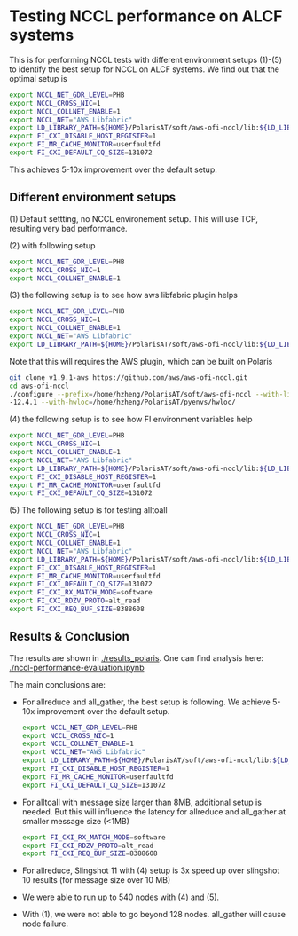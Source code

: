 # Testing NCCL performance on ALCF systems

This is for performing NCCL tests with different environment setups (1)-(5) to identify the best setup for NCCL on ALCF systems. We find out that the optimal setup is

```bash
export NCCL_NET_GDR_LEVEL=PHB
export NCCL_CROSS_NIC=1
export NCCL_COLLNET_ENABLE=1
export NCCL_NET="AWS Libfabric"
export LD_LIBRARY_PATH=${HOME}/PolarisAT/soft/aws-ofi-nccl/lib:${LD_LIBRARY_PATH}
export FI_CXI_DISABLE_HOST_REGISTER=1
export FI_MR_CACHE_MONITOR=userfaultfd
export FI_CXI_DEFAULT_CQ_SIZE=131072
```
This achieves 5-10x improvement over the default setup. 

## Different environment setups

(1) Default settting, no NCCL environement setup. This will use TCP, resulting very bad performance. 

(2) with following setup
```bash 
export NCCL_NET_GDR_LEVEL=PHB
export NCCL_CROSS_NIC=1
export NCCL_COLLNET_ENABLE=1
```

(3) the following setup is to see how aws libfabric plugin helps
```bash
export NCCL_NET_GDR_LEVEL=PHB
export NCCL_CROSS_NIC=1
export NCCL_COLLNET_ENABLE=1
export NCCL_NET="AWS Libfabric"
export LD_LIBRARY_PATH=${HOME}/PolarisAT/soft/aws-ofi-nccl/lib:${LD_LIBRARY_PATH}
```

Note that this will requires the AWS plugin, which can be built on Polaris
```bash 
git clone v1.9.1-aws https://github.com/aws/aws-ofi-nccl.git
cd aws-ofi-nccl
./configure --prefix=/home/hzheng/PolarisAT/soft/aws-ofi-nccl --with-libfabric=/opt/cray/libfabric/1.15.2.0/ --with-cuda=/soft/compilers/cudatoolkit/cuda\
-12.4.1 --with-hwloc=/home/hzheng/PolarisAT/pyenvs/hwloc/
```

(4) the following setup is to see how FI environment variables help
```bash
export NCCL_NET_GDR_LEVEL=PHB
export NCCL_CROSS_NIC=1
export NCCL_COLLNET_ENABLE=1
export NCCL_NET="AWS Libfabric"
export LD_LIBRARY_PATH=${HOME}/PolarisAT/soft/aws-ofi-nccl/lib:${LD_LIBRARY_PATH}
export FI_CXI_DISABLE_HOST_REGISTER=1
export FI_MR_CACHE_MONITOR=userfaultfd
export FI_CXI_DEFAULT_CQ_SIZE=131072
```

(5) The following setup is for testing alltoall 
```bash
export NCCL_NET_GDR_LEVEL=PHB
export NCCL_CROSS_NIC=1
export NCCL_COLLNET_ENABLE=1
export NCCL_NET="AWS Libfabric"
export LD_LIBRARY_PATH=${HOME}/PolarisAT/soft/aws-ofi-nccl/lib:${LD_LIBRARY_PATH}
export FI_CXI_DISABLE_HOST_REGISTER=1
export FI_MR_CACHE_MONITOR=userfaultfd
export FI_CXI_DEFAULT_CQ_SIZE=131072
export FI_CXI_RX_MATCH_MODE=software
export FI_CXI_RDZV_PROTO=alt_read
export FI_CXI_REQ_BUF_SIZE=8388608
```
## Results & Conclusion

The results are shown in [./results_polaris](./results_polaris). One can find analysis here: [./nccl-performance-evaluation.ipynb](./nccl-performance-evaluation.ipynb)

The main conclusions are: 

* For allreduce and all_gather, the best setup is following. We achieve 5-10x improvement over the default setup. 

    ```bash
    export NCCL_NET_GDR_LEVEL=PHB
    export NCCL_CROSS_NIC=1
    export NCCL_COLLNET_ENABLE=1
    export NCCL_NET="AWS Libfabric"
    export LD_LIBRARY_PATH=${HOME}/PolarisAT/soft/aws-ofi-nccl/lib:${LD_LIBRARY_PATH}
    export FI_CXI_DISABLE_HOST_REGISTER=1
    export FI_MR_CACHE_MONITOR=userfaultfd
    export FI_CXI_DEFAULT_CQ_SIZE=131072
    ```

* For alltoall with message size larger than 8MB, additional setup is needed. But this will influence the latency for allreduce and all_gather at smaller message size (<1MB)
    ```bash
    export FI_CXI_RX_MATCH_MODE=software
    export FI_CXI_RDZV_PROTO=alt_read
    export FI_CXI_REQ_BUF_SIZE=8388608
    ```
    
* For allreduce, Slingshot 11 with (4) setup is 3x speed up over slingshot 10 results (for message size over 10 MB)
* We were able to run up to 540 nodes with (4) and (5).
* With (1), we were not able to go beyond 128 nodes. all_gather will cause node failure. 
